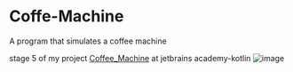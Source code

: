 # Coffe-Machine
A program that simulates a coffee machine

stage 5 of my project [Coffee_Machine](https://hyperskill.org/projects/67/stages/364/implement) at jetbrains academy-kotlin
![image](https://user-images.githubusercontent.com/107410128/210911230-a458abe8-d121-48f4-933e-0416f1e8e0a9.png)

